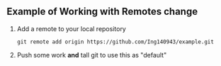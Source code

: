 ## Example of Working with Remotes change

1. Add a remote to your local repository
   ```
   git remote add origin https://github.com/Ing140943/example.git
   ```


2. Push some work **and** tall git to use this as "default"
